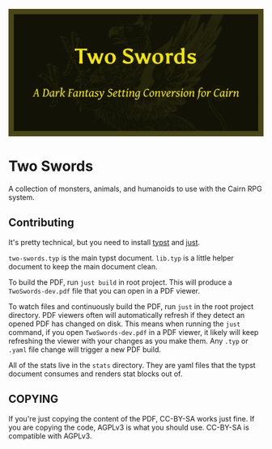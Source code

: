 ![](banner.svg)

# Two Swords

A collection of monsters, animals, and humanoids to use with the Cairn RPG system.

## Contributing

It's pretty technical, but you need to install [typst] and [just].

`two-swords.typ` is the main typst document.
`lib.typ` is a little helper document to keep the main document clean.

To build the PDF, run `just build` in root project.
This will produce a `TwoSwords-dev.pdf` file that you can open in a PDF viewer.

To watch files and continuously build the PDF, run `just` in the root project directory.
PDF viewers often will automatically refresh if they detect an opened PDF has changed on disk.
This means when running the `just` command, if you open `TwoSwords-dev.pdf` in a PDF viewer,
it likely will keep refreshing the viewer with your changes as you make them.
Any `.typ` or `.yaml` file change will trigger a new PDF build.

All of the stats live in the `stats` directory.
They are yaml files that the typst document consumes and renders stat blocks out of.

## COPYING

If you're just copying the content of the PDF, CC-BY-SA works just fine.
If you are copying the code, AGPLv3 is what you should use.
CC-BY-SA is compatible with AGPLv3.

[typst]: https://github.com/typst/typst
[just]: https://github.com/casey/just